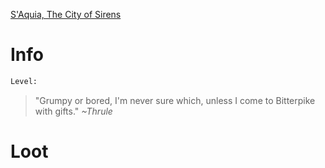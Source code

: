 <!-- TITLE: Sergeant Bitterpike -->
[S'Aquia, The City of Sirens](saquia)

# Info

```perl
Level: 
```
> "Grumpy or bored, I'm never sure which, unless I come to Bitterpike with gifts."
> *~Thrule*


# Loot